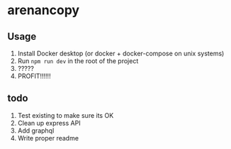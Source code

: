 # arenancopy

## Usage

1. Install Docker desktop (or docker + docker-compose on unix systems)
2. Run `npm run dev` in the root of the project
3. ?????
4. PROFIT!!!!!!

## todo

1. Test existing to make sure its OK
2. Clean up express API
3. Add graphql
4. Write proper readme
